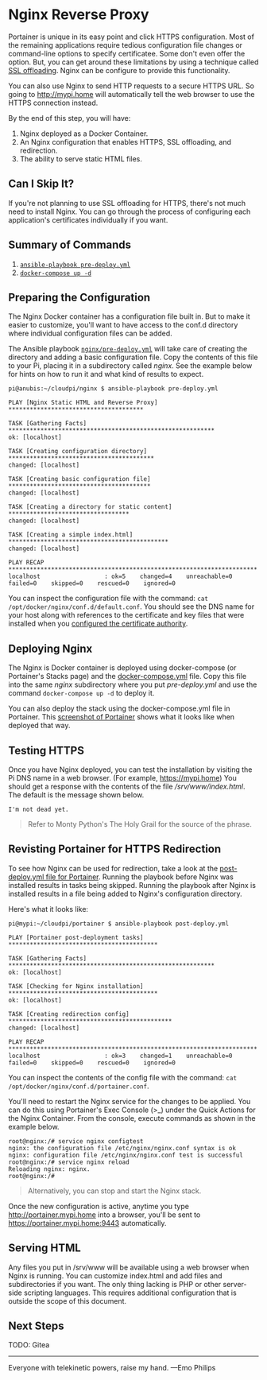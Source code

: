 # Nginx Reverse Proxy
Portainer is unique in its easy point and click HTTPS configuration. Most of the remaining applications require tedious configuration file changes or command-line options to specify certificatee. Some don't even offer the option. But, you can get around these limitations by using a technique called [SSL offloading](https://en.wikipedia.org/wiki/TLS_termination_proxy). Nginx can be configure to provide this functionality.

You can also use Nginx to send HTTP requests to a secure HTTPS URL. So going to http://mypi.home will automatically tell the web browser to use the HTTPS connection instead.

By the end of this step, you will have:
1. Nginx deployed as a Docker Container.
2. An Nginx configuration that enables HTTPS, SSL offloading, and redirection.
4. The ability to serve static HTML files.

## Can I Skip It?
If you're not planning to use SSL offloading for HTTPS, there's not much need to install Nginx. You can go through the process of configuring each application's certificates individually if you want.

## Summary of Commands
1. [`ansible-playbook pre-deploy.yml`](https://github.com/DavesCodeMusings/CloudPi/blob/main/nginx/pre-deploy.yml)
2. [`docker-compose up -d`](https://github.com/DavesCodeMusings/CloudPi/blob/main/nginx/docker-compose.yml)

## Preparing the Configuration
The Nginx Docker container has a configuration file built in. But to make it easier to customize, you'll want to have access to the conf.d directory where individual configuration files can be added.

The Ansible playbook [`nginx/pre-deploy.yml`](https://github.com/DavesCodeMusings/CloudPi/blob/main/nginx/pre-deploy.yml) will take care of creating the directory and adding a basic configuration file. Copy the contents of this file to your Pi, placing it in a subdirectory called _nginx_. See the example below for hints on how to run it and what kind of results to expect.

```
pi@anubis:~/cloudpi/nginx $ ansible-playbook pre-deploy.yml

PLAY [Nginx Static HTML and Reverse Proxy] **************************************

TASK [Gathering Facts] **********************************************************
ok: [localhost]

TASK [Creating configuration directory] *****************************************
changed: [localhost]

TASK [Creating basic configuration file] ****************************************
changed: [localhost]

TASK [Creating a directory for static content] **********************************
changed: [localhost]

TASK [Creating a simple index.html] *********************************************
changed: [localhost]

PLAY RECAP **********************************************************************
localhost                  : ok=5    changed=4    unreachable=0    failed=0    skipped=0    rescued=0    ignored=0
```

You can inspect the configuration file with the command: `cat /opt/docker/nginx/conf.d/default.conf`. You should see the DNS name for your host along with references to the certificate and key files that were installed when you [configured the certificate authority](configure-certificate-authority.md).

## Deploying Nginx
The Nginx is Docker container is deployed using docker-compose (or Portainer's Stacks page) and the [docker-compose.yml](https://github.com/DavesCodeMusings/CloudPi/blob/main/nginx/docker-compose.yml) file. Copy this file into the same _nginx_ subdirectory where you put _pre-deploy.yml_ and use the command `docker-compose up -d` to deploy it.

You can also deploy the stack using the docker-compose.yml file in Portainer. This [screenshot of Portainer](https://user-images.githubusercontent.com/61114342/144612583-aea16193-ecb5-4b57-b14e-9e02dd1f9730.png) shows what it looks like when deployed that way.

## Testing HTTPS
Once you have Nginx deployed, you can test the installation by visiting the Pi DNS name in a web browser. (For example, https://mypi.home) You should get a response with the contents of the file _/srv/www/index.html_. The default is the message shown below.

```
I'm not dead yet.
```

>Refer to Monty Python's The Holy Grail for the source of the phrase.

## Revisting Portainer for HTTPS Redirection
To see how Nginx can be used for redirection, take a look at the [post-deploy.yml file for Portainer](https://github.com/DavesCodeMusings/CloudPi/blob/main/portainer/post-deploy.yml). Running the playbook before Nginx was installed results in tasks being skipped. Running the playbook after Nginx is installed results in a file being added to Nginx's configuration directory.

Here's what it looks like:

```
pi@mypi:~/cloudpi/portainer $ ansible-playbook post-deploy.yml

PLAY [Portainer post-deployment tasks] ******************************************

TASK [Gathering Facts] **********************************************************
ok: [localhost]

TASK [Checking for Nginx installation] ******************************************
ok: [localhost]

TASK [Creating redirection config] **********************************************
changed: [localhost]

PLAY RECAP **********************************************************************
localhost                  : ok=3    changed=1    unreachable=0    failed=0    skipped=0    rescued=0    ignored=0
```

You can inspect the contents of the config file with the command: `cat /opt/docker/nginx/conf.d/portainer.conf`.

You'll need to restart the Nginx service for the changes to be applied. You can do this using Portainer's Exec Console (>_) under the Quick Actions for the Nginx Container. From the console, execute commands as shown in the example below.

```
root@nginx:/# service nginx configtest
nginx: the configuration file /etc/nginx/nginx.conf syntax is ok
nginx: configuration file /etc/nginx/nginx.conf test is successful
root@nginx:/# service nginx reload    
Reloading nginx: nginx.
root@nginx:/#
```

>Alternatively, you can stop and start the Nginx stack.

Once the new configuration is active, anytime you type http://portainer.mypi.home into a browser, you'll be sent to https://portainer.mypi.home:9443 automatically.

## Serving HTML
Any files you put in /srv/www will be available using a web browser when Nginx is running. You can customize index.html and add files and subdirectories if you want. The only thing lacking is PHP or other server-side scripting languages. This requires additional configuration that is outside the scope of this document.

## Next Steps
TODO: Gitea

___

Everyone with telekinetic powers, raise my hand. &mdash;Emo Philips
